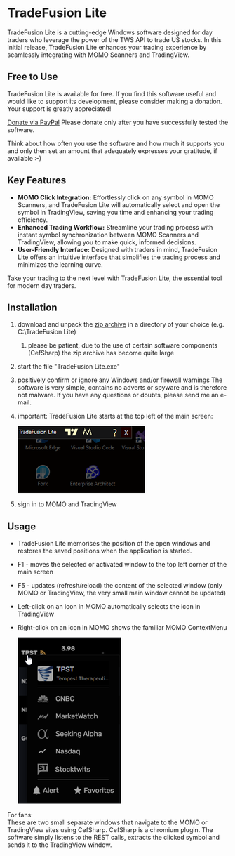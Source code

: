 # TradeFusion Lite

TradeFusion Lite is a cutting-edge Windows software designed for day traders who leverage the power of the TWS API to trade US stocks. In this initial release, TradeFusion Lite enhances your trading experience by seamlessly integrating with MOMO Scanners and TradingView.

## Free to Use

TradeFusion Lite is available for free. If you find this software useful and would like to support its development, please consider making a donation. Your support is greatly appreciated!

[Donate via PayPal](https://www.paypal.com/donate/?hosted_button_id=EPCNNB4SX99YU)
Please donate only after you have successfully tested the software. 

Think about how often you use the software and how much it supports you and only then set an amount that adequately expresses your gratitude, if available :-)

## Key Features

- **MOMO Click Integration:** Effortlessly click on any symbol in MOMO Scanners, and TradeFusion Lite will automatically select and open the symbol in TradingView, saving you time and enhancing your trading efficiency.
- **Enhanced Trading Workflow:** Streamline your trading process with instant symbol synchronization between MOMO Scanners and TradingView, allowing you to make quick, informed decisions.
- **User-Friendly Interface:** Designed with traders in mind, TradeFusion Lite offers an intuitive interface that simplifies the trading process and minimizes the learning curve.

Take your trading to the next level with TradeFusion Lite, the essential tool for modern day traders.

## Installation

1. download and unpack the [zip archive](https://github.com/NjalNilum/trade-fusion/raw/main/releases/TradeFusion%20Lite.v.0.0.1.zip?download=) in a directory of your choice (e.g. C:\TradeFusion Lite)
   1. please be patient, due to the use of certain software components (CefSharp) the zip archive has become quite large
2. start the file "TradeFusion Lite.exe"
3. positively confirm or ignore any Windows and/or firewall warnings The software is very simple, contains no adverts or spyware and is therefore not malware. If you have any questions or doubts, please send me an e-mail.
4. important: TradeFusion Lite starts at the top left of the main screen: 

   ![Image Description](assets/mainwindow1.png)  

5. sign in to MOMO and TradingView

## Usage
* TradeFusion Lite memorises the position of the open windows and restores the saved positions when the application is started.
* F1 - moves the selected or activated window to the top left corner of the main screen
* F5 - updates (refresh/reload) the content of the selected window (only MOMO or TradingView, the very small main window cannot be updated)
* Left-click on an icon in MOMO automatically selects the icon in TradingView
* Right-click on an icon in MOMO shows the familiar MOMO ContextMenu  
  
  ![Image Description](assets/contextMenuMomo.png)

For fans:   
These are two small separate windows that navigate to the MOMO or TradingView sites using CefSharp. CefSharp is a chromium plugin. The software simply listens to the REST calls, extracts the clicked symbol and sends it to the TradingView window.
